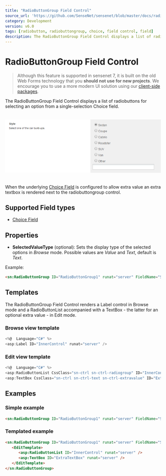 ```yaml
---
title: "RadioButtonGroup Field Control"
source_url: 'https://github.com/SenseNet/sensenet/blob/master/docs/radiobuttongroup-fieldcontrol.md'
category: Development
version: v6.0
tags: [radiobutton, radiobuttongroup, choice, field control, field]
description: The RadioButtonGroup Field Control displays a list of radiobuttons for selecting an option from a single-selection Choice field.
---
```


# RadioButtonGroup Field Control

> Although this feature is supported in sensenet 7, it is built on the old Web Forms technology that you **should not use for new projects**. We encourage you to use a more modern UI solution using our [client-side packages](https://www.npmjs.com/org/sensenet).

The RadioButtonGroup Field Control displays a list of radiobuttons for selecting an option from a single-selection Choice field.

<img src="https://raw.githubusercontent.com/SenseNet/sensenet/master/docs/images/Radiobuttongroup.png" style="margin: 20px auto" />

When the underlying [Choice Field](/docs/choice-field) is configured to allow extra value an extra textbox is rendered next to the radiobuttongroup control.

## Supported Field types

- [Choice Field](/docs/choice-field)

## Properties

- **SelectedValueType** (optional): Sets the display type of the selected options in *Browse* mode. Possible values are *Value* and *Text*, default is *Text*.

Example:

```html
<sn:RadioButtonGroup ID="RadioButtonGroup1" runat="server" FieldName="Style" SelectedValueType="Value" />
```

## Templates

The RadioButtonGroup Field Control renders a Label control in Browse mode and a RadioButtonList accompanied with a TextBox - the latter for an optional extra value - in Edit mode.

### Browse view template

```csharp
<%@  Language="C#" %>
<asp:Label ID="InnerControl" runat="server" />
```

### Edit view template

```csharp
<%@  Language="C#" %>
<asp:RadioButtonList CssClass="sn-ctrl sn-ctrl-radiogroup" ID="InnerControl" runat="server" />
<asp:TextBox CssClass="sn-ctrl sn-ctrl-text sn-ctrl-extravalue" ID="ExtraTextBox" runat="server" />
```

## Examples

### Simple example

```html
<sn:RadioButtonGroup ID="RadioButtonGroup1" runat="server" FieldName="Style" />
```

### Templated example

```html
<sn:RadioButtonGroup ID="RadioButtonGroup1" runat="server" FieldName="Style">
   <EditTemplate>
      <asp:RadioButtonList ID="InnerControl" runat="server" />
      <asp:TextBox ID="ExtraTextBox" runat="server" />
   </EditTemplate>
</sn:RadioButtonGroup>
```